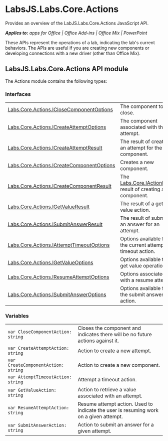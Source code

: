 
# LabsJS.Labs.Core.Actions
Provides an overview of the LabJS.Labs.Core.Actions JavaScript API.

 _**Applies to:** apps for Office | Office Add-ins | Office Mix | PowerPoint_

These APIs represent the operations of a lab, indicating the lab's current behaviors. The APIs are useful if you are creating new components or developing connections with a new driver (other than Office Mix).

## LabsJS.Labs.Core.Actions API module

The Actions module contains the following types:


### Interfaces


|||
|:-----|:-----|
|[Labs.Core.Actions.ICloseComponentOptions](../powerpoint/office-mix/reference/labs.core.actions.iclosecomponentoptions.md)|The component to close.|
|[Labs.Core.Actions.ICreateAttemptOptions](../powerpoint/office-mix/reference/labs.core.actions.icreateattemptoptions.md)|The component associated with the attempt.|
|[Labs.Core.Actions.ICreateAttemptResult](../powerpoint/office-mix/reference/labs.core.actions.icreateattemptresult.md)|The result of creating an attempt for the given component.|
|[Labs.Core.Actions.ICreateComponentOptions](../powerpoint/office-mix/reference/labs.core.actions.icreatecomponentoptions.md)|Creates a new component.|
|[Labs.Core.Actions.ICreateComponentResult](../powerpoint/office-mix/reference/labs.core.actions.icreatecomponentresult.md)|The [Labs.Core.IActionResult](../powerpoint/office-mix/reference/labs.core.iactionresult.md) result of creating a new component.|
|[Labs.Core.Actions.IGetValueResult](../powerpoint/office-mix/reference/labs.core.actions.igetvalueresult.md)|The result of a get value action.|
|[Labs.Core.Actions.ISubmitAnswerResult](../powerpoint/office-mix/reference/labs.core.actions.isubmitanswerresult.md)|The result of submitting an answer for an attempt.|
|[Labs.Core.Actions.IAttemptTimeoutOptions](../powerpoint/office-mix/reference/labs.core.actions.iattempttimeoutoptions.md)|Options available for the current attempt's timeout action.|
|[Labs.Core.Actions.IGetValueOptions](../powerpoint/office-mix/reference/labs.core.actions.igetvalueoptions.md)|Options available to the get value operation.|
|[Labs.Core.Actions.IResumeAttemptOptions](../powerpoint/office-mix/reference/labs.core.actions.iresumeattemptoptions.md)|Options associated with a resume attempt.|
|[Labs.Core.Actions.ISubmitAnswerOptions](../powerpoint/office-mix/reference/labs.core.actions.isubmitansweroptions.md)|Options available for the submit answer action.|

### Variables


|||
|:-----|:-----|
| `var CloseComponentAction: string`|Closes the component and indicates there will be no future actions against it.|
| `var CreateAttemptAction: string`|Action to create a new attempt.|
| `var CreateComponentAction: string`|Action to create a new component.|
| `var AttemptTimeoutAction: string`|Attempt a timeout action.|
| `var GetValueAction: string`|Action to retrieve a value associated with an attempt.|
| `var ResumeAttemptAction: string`|Resume attempt action. Used to indicate the user is resuming work on a given attempt.|
| `var SubmitAnswerAction: string`|Action to submit an answer for a given attempt.|

